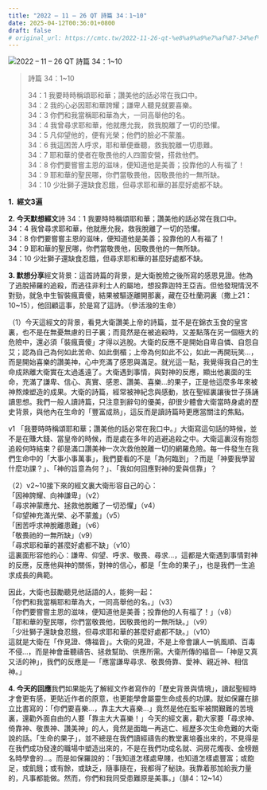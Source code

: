 ```yaml
---
title: "2022 – 11 – 26 QT 詩篇 34：1~10"
date: 2025-04-12T00:36:01+0800
draft: false
# original_url: https://cmtc.tw/2022-11-26-qt-%e8%a9%a9%e7%af%87-34%ef%bc%9a110
---
```


![2022 – 11 – 26 QT 詩篇 34：1\~10](/images/qt.jpg  "2022 – 11 – 26 QT 詩篇 34：1\~10")

> 詩篇 34：1\~10
>
> 34：1 我要時時稱頌耶和華；讚美他的話必常在我口中。  
> 34：2 我的心必因耶和華誇耀；謙卑人聽見就要喜樂。  
> 34：3 你們和我當稱耶和華為大，一同高舉他的名。  
> 34：4 我曾尋求耶和華，他就應允我，救我脫離了一切的恐懼。  
> 34：5 凡仰望他的，便有光榮；他們的臉必不蒙羞。  
> 34：6 我這困苦人呼求，耶和華便垂聽，救我脫離一切患難。  
> 34：7 耶和華的使者在敬畏他的人四圍安營，搭救他們。  
> 34：8 你們要嘗嘗主恩的滋味，便知道他是美善；投靠他的人有福了！  
> 34：9 耶和華的聖民哪，你們當敬畏他，因敬畏他的一無所缺。  
> 34：10 少壯獅子還缺食忍餓，但尋求耶和華的甚麼好處都不缺。

**1.  經文3遍**

**2. 今天默想經文**詩 34：1 我要時時稱頌耶和華；讚美他的話必常在我口中。  
34：4 我曾尋求耶和華，他就應允我，救我脫離了一切的恐懼。  
34：8 你們要嘗嘗主恩的滋味，便知道他是美善；投靠他的人有福了！  
34：9 耶和華的聖民哪，你們當敬畏他，因敬畏他的一無所缺。  
34：10 少壯獅子還缺食忍餓，但尋求耶和華的甚麼好處都不缺。

**3. 默想分享**經文背景：這首詩篇的背景，是大衛脫險之後所寫的感恩見證。他為了逃脫掃羅的追殺，而逃往非利士人的屬地，想投靠迦特王亞吉。但他發現情況不對勁，就急中生智裝瘋賣傻，結果被驅逐離開那裏，藏在亞杜蘭洞裏（撒上21：10\~15），他回顧這事，於是寫了這詩。（參活潑的生命）

（1）今天這經文的背景，看見大衛讚美上帝的詩篇，並不是在錦衣玉食的皇宮裏，也不是在無憂無慮的日子裏；而竟然是在被追殺時，又差點落在另一個極大的危險中，還必須「裝瘋賣傻」才得以逃脫。大衛的反應不是開始自卑自憐、自怨自艾；認為自己為何如此苦命、如此倒楣；上帝為何如此不公，如此一再開玩笑…，而是開始喜樂的讚美神，心中充滿了感恩與滿足。就光這一點，我覺得我自己的生命成熟離大衛實在太過遙遠了。大衛遇到事情，與對神的反應，顯出他裏面的生命，充滿了謙卑、信心、真實、感恩、讚美、喜樂…的果子，正是他這麼多年來被神熬煉塑造的成果。大衛的詩篇，經常被神紀念與感動，放在聖經裏讓後世子孫誦讀思想。我們一般人讀詩篇，只注意到辭句的優美，卻很少體會大衛當時身處的歷史背景，與他內在生命的「豐富成熟」，這反而是讀詩篇時更應當關注的焦點。

v1 「我要時時稱頌耶和華；讚美他的話必常在我口中。」大衛寫這句話的時候，並不是在賺大錢、當皇帝的時候，而是處在多年的逃避追殺之中。大衛這裏沒有抱怨追殺何時結束？卻是滿口讚美神一次次救他脫離一切的網羅危險。每一件發生在我們生命中的「大事小事萬事」，我們要看的不是「為何臨到」？而是「神要我學習什麼功課？」、「神的旨意為何？」、「我如何回應對神的愛與信靠」？

（2）v2\~10接下來的經文裏大衛形容自己的心：  
「因神誇耀、向神謙卑」（v2）  
「尋求神蒙應允、拯救他脫離了一切恐懼」（v4）  
「仰望神充滿光榮、必不蒙羞」（v5）  
「困苦呼求神脫離患難」（v6）  
「敬畏祂的一無所缺」（v9）  
「尋求耶和華的甚麼好處都不缺」（v10）  
這裏面形容他的心：謙卑、仰望、呼求、敬畏、尋求…，這都是大衛遇到事情對神的反應，反應他與神的關係，對神的信心，都是「生命的果子」，也是我們一生追求成長的典範。

因此，大衛也鼓勵聽見他話語的人，能夠一起：  
「你們和我當稱耶和華為大，一同高舉他的名。」（v3）  
「你們要嘗嘗主恩的滋味，便知道他是美善；投靠他的人有福了！」（v8）  
「耶和華的聖民哪，你們當敬畏他，因敬畏他的一無所缺。」（v9）  
「少壯獅子還缺食忍餓，但尋求耶和華的甚麼好處都不缺。」（v10）  
這就是大衛在「作見證、傳福音」。大衛的見證，不是上帝會讓人一帆風順、百毒不侵…，而是神會垂聽禱告、拯救幫助、供應所需。大衛所傳的福音—「神是又真又活的神」，我們的反應是—「應當謙卑尋求、敬畏倚靠、愛神、親近神、相信神。」

**4. 今天的回應**我們如果能先了解經文作者寫作的「歷史背景與情境」，讀起聖經時才會更有感，更貼近作者的原意，也更能學會屬靈生命成長的功課。就如保羅在腓立比書寫的：「你們要喜樂…，靠主大大喜樂…」竟然是他在監牢被關艱難的苦境裏，還勸外面自由的人要「靠主大大喜樂！」今天的經文裏，勸大家要「尋求神、倚靠神、敬畏神、讚美神」的人，竟然是面臨一再逃亡、經歷多次生命危難的大衛說的話。「生命的果子」，並不總是在我們讀經禱告的教堂裏培養出來的，不見得是在我們成功發達的職場中塑造出來的，不是在我們功成名就、洞房花燭夜、金榜題名時學會的…。而是如保羅說的：「我知道怎樣處卑賤，也知道怎樣處豐富；或飽足，或飢餓；或有餘，或缺乏，隨事隨在，我都得了秘訣。我靠着那加給我力量的，凡事都能做。然而，你們和我同受患難原是美事。」（腓4：12\~14）